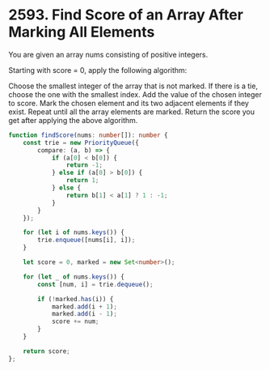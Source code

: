 # 2593. Find Score of an Array After Marking All Elements

You are given an array nums consisting of positive integers.

Starting with score = 0, apply the following algorithm:

Choose the smallest integer of the array that is not marked. If there is a tie, choose the one with the smallest index.
Add the value of the chosen integer to score.
Mark the chosen element and its two adjacent elements if they exist.
Repeat until all the array elements are marked.
Return the score you get after applying the above algorithm.



```ts
function findScore(nums: number[]): number {
    const trie = new PriorityQueue({ 
        compare: (a, b) => {
            if (a[0] < b[0]) {
                return -1;
            } else if (a[0] > b[0]) {
                return 1;
            } else {
                return b[1] < a[1] ? 1 : -1;
            }
        }
    });

    for (let i of nums.keys()) {
        trie.enqueue([nums[i], i]);
    }

    let score = 0, marked = new Set<number>();

    for (let _ of nums.keys()) {
        const [num, i] = trie.dequeue();

        if (!marked.has(i)) {
            marked.add(i + 1);
            marked.add(i - 1);
            score += num;
        }
    }

    return score;
};
```
